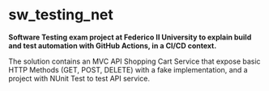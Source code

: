 # sw_testing_net

**Software Testing exam project at Federico II University to explain build and test automation with GitHub Actions, in a CI/CD context.**

The solution contains an MVC API Shopping Cart Service that expose basic HTTP Methods (GET, POST, DELETE) with a fake implementation, and a project with NUnit Test to test API service.
